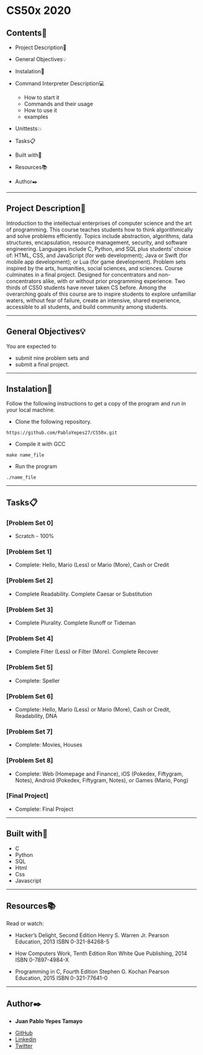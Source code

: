 # CS50x 2020

## Contents:open_file_folder:

- Project Description:newspaper:
- General Objectives:bulb:
- Instalation:wrench:
- Command Interpreter Description:computer:

	* How to start it
	* Commands and their usage
	* How to use it
	* examples

- Unittests:boom:
- Tasks:clipboard:
- Built with:hammer:
- Resources:books:
- Author:black_nib:

---

## Project Description:newspaper:

Introduction to the intellectual enterprises of computer science and the art of programming. This course teaches students how to think algorithmically and solve problems efficiently. Topics include abstraction, algorithms, data structures, encapsulation, resource management, security, and software engineering. Languages include C, Python, and SQL plus students’ choice of: HTML, CSS, and JavaScript (for web development); Java or Swift (for mobile app development); or Lua (for game development). Problem sets inspired by the arts, humanities, social sciences, and sciences. Course culminates in a final project. Designed for concentrators and non-concentrators alike, with or without prior programming experience. Two thirds of CS50 students have never taken CS before. Among the overarching goals of this course are to inspire students to explore unfamiliar waters, without fear of failure, create an intensive, shared experience, accessible to all students, and build community among students.

---

## General Objectives:bulb:

You are expected to

* submit nine problem sets and
* submit a final project.

---

## Instalation:wrench:

Follow the following instructions to get a copy of the program and run in your local machine.

* Clone the following repository.
```
https://github.com/PabloYepes27/CS50x.git
```

* Compile it with GCC
```
make name_file
```

* Run the program
```
./name_file
```
---

## Tasks:clipboard:

### [Problem Set 0]
* Scratch - 100%


### [Problem Set 1]
* Complete: Hello, Mario (Less) or Mario (More), Cash or Credit

### [Problem Set 2]
* Complete Readability. Complete Caesar or Substitution

### [Problem Set 3]
* Complete Plurality. Complete Runoff or Tideman

### [Problem Set 4]
* Complete Filter (Less) or Filter (More). Complete Recover

### [Problem Set 5]
* Complete: Speller

### [Problem Set 6]
* Complete: Hello, Mario (Less) or Mario (More), Cash or Credit, Readability, DNA

### [Problem Set 7]
* Complete: Movies, Houses

### [Problem Set 8]
* Complete: Web (Homepage and Finance), iOS (Pokedex, Fiftygram, Notes), Android (Pokedex, Fiftygram, Notes), or Games (Mario, Pong)

### [Final Project]
* Complete: Final Project


---

## Built with:hammer:

* C
* Python
* SQL
* Html
* Css
* Javascript

---

## Resources:books:

Read or watch:

* Hacker’s Delight, Second Edition
Henry S. Warren Jr.
Pearson Education, 2013
ISBN 0-321-84268-5

* How Computers Work, Tenth Edition
Ron White
Que Publishing, 2014
ISBN 0-7897-4984-X

* Programming in C, Fourth Edition
Stephen G. Kochan
Pearson Education, 2015
ISBN 0-321-77641-0

---

## Author:black_nib:

* **Juan Pablo Yepes Tamayo**
 - [GitHub](https://github.com/PabloYepes27)
 - [Linkedin](https://www.linkedin.com/in/pablo-yepes-120495)
 - [Twitter](https://twitter.com/pabloyepes27)

